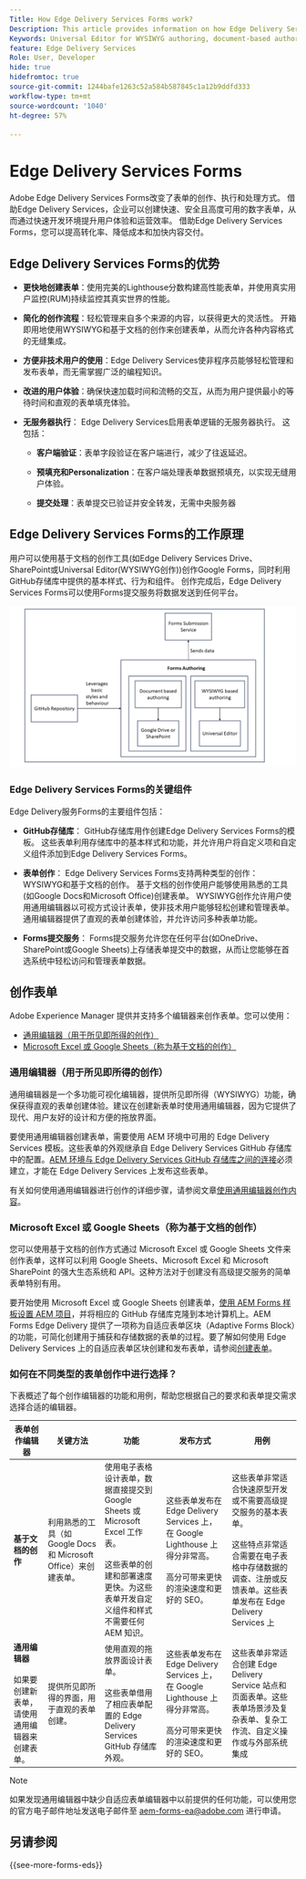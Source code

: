 ```yaml
---
Title: How Edge Delivery Services Forms work?
Description: This article provides information on how Edge Delivery Services Forms work. It also provides information on various form authoring platforms, including the Universal Editor and document-based authoring.
Keywords: Universal Editor for WYSIWYG authoring, document-based authoring, Working of Edge Delivery Services Forms, How Edge Delivery Services Forms work?
feature: Edge Delivery Services
Role: User, Developer
hide: true
hidefromtoc: true
source-git-commit: 1244bafe1263c52a584b587845c1a12b9ddfd333
workflow-type: tm+mt
source-wordcount: '1040'
ht-degree: 57%

---
```



# Edge Delivery Services Forms

Adobe Edge Delivery Services Forms改变了表单的创作、执行和处理方式。 借助Edge Delivery Services，企业可以创建快速、安全且高度可用的数字表单，从而通过快速开发环境提升用户体验和运营效率。 借助Edge Delivery Services Forms，您可以提高转化率、降低成本和加快内容交付。

## Edge Delivery Services Forms的优势

* **更快地创建表单**：使用完美的Lighthouse分数构建高性能表单，并使用真实用户监控(RUM)持续监控其真实世界的性能。

* **简化的创作流程**：轻松管理来自多个来源的内容，以获得更大的灵活性。 开箱即用地使用WYSIWYG和基于文档的创作来创建表单，从而允许各种内容格式的无缝集成。

* **方便非技术用户的使用**：Edge Delivery Services使非程序员能够轻松管理和发布表单，而无需掌握广泛的编程知识。

* **改进的用户体验**：确保快速加载时间和流畅的交互，从而为用户提供最小的等待时间和直观的表单填充体验。

* **无服务器执行**： Edge Delivery Services启用表单逻辑的无服务器执行。 这包括：

   * **客户端验证**：表单字段验证在客户端进行，减少了往返延迟。

   * **预填充和Personalization**：在客户端处理表单数据预填充，以实现无缝用户体验。

   * **提交处理**：表单提交已验证并安全转发，无需中央服务器

## Edge Delivery Services Forms的工作原理

用户可以使用基于文档的创作工具(如Edge Delivery Services Drive、SharePoint或Universal Editor(WYSIWYG创作))创作Google Forms，同时利用GitHub存储库中提供的基本样式、行为和组件。 创作完成后，Edge Delivery Services Forms可以使用Forms提交服务将数据发送到任何平台。

![Edge Delivery Services Forms的工作方式](/help/edge/docs/forms/assets/eds-forms-working.png)

### Edge Delivery Services Forms的关键组件

Edge Delivery服务Forms的主要组件包括：

* **GitHub存储库**： GitHub存储库用作创建Edge Delivery Services Forms的模板。 这些表单利用存储库中的基本样式和功能，并允许用户将自定义项和自定义组件添加到Edge Delivery Services Forms。

* **表单创作**： Edge Delivery Services Forms支持两种类型的创作：WYSIWYG和基于文档的创作。 基于文档的创作使用户能够使用熟悉的工具(如Google Docs和Microsoft Office)创建表单。 WYSIWYG创作允许用户使用通用编辑器以可视方式设计表单，使非技术用户能够轻松创建和管理表单。 通用编辑器提供了直观的表单创建体验，并允许访问多种表单功能。

* **Forms提交服务**： Forms提交服务允许您在任何平台(如OneDrive、SharePoint或Google Sheets)上存储表单提交中的数据，从而让您能够在首选系统中轻松访问和管理表单数据。

## 创作表单

Adobe Experience Manager 提供并支持多个编辑器来创作表单。您可以使用：
* [通用编辑器（用于所见即所得的创作）](#universal-editor-for-wysiwyg-authoring)
* [Microsoft Excel 或 Google Sheets（称为基于文档的创作）](#microsoft-excel-or-google-sheets-known-as-document-based-authoring)

### 通用编辑器（用于所见即所得的创作）

通用编辑器是一个多功能可视化编辑器，提供所见即所得（WYSIWYG）功能，确保获得直观的表单创建体验。建议在创建新表单时使用通用编辑器，因为它提供了现代、用户友好的设计和方便的拖放界面。

要使用通用编辑器创建表单，需要使用 AEM 环境中可用的 Edge Delivery Services 模板。这些表单的外观继承自 Edge Delivery Services GitHub 存储库中的配置。[AEM 环境与 Edge Delivery Services GitHub 存储库之间的连接](/help/edge/docs/forms/publishing-forms.md)必须建立，才能在 Edge Delivery Services 上发布这些表单。

有关如何使用通用编辑器进行创作的详细步骤，请参阅文章[使用通用编辑器创作内容](https://experienceleague.adobe.com/zh-hans/docs/experience-manager-cloud-service/content/sites/authoring/universal-editor/authoring)。

### Microsoft Excel 或 Google Sheets（称为基于文档的创作）

您可以使用基于文档的创作方式通过 Microsoft Excel 或 Google Sheets 文件来创作表单，这样可以利用 Google Sheets、Microsoft Excel 和 Microsoft SharePoint 的强大生态系统和 API。这种方法对于创建没有高级提交服务的简单表单特别有用。

要开始使用 Microsoft Excel 或 Google Sheets 创建表单，[使用 AEM Forms 样板设置 AEM 项目](/help/edge/docs/forms/tutorial.md#create-a-new-aem-project-pre-configured-with-adaptive-forms-block)，并将相应的 GitHub 存储库克隆到本地计算机上。AEM Forms Edge Delivery 提供了一项称为自适应表单区块（Adaptive Forms Block）的功能，可简化创建用于捕获和存储数据的表单的过程。要了解如何使用 Edge Delivery Services 上的自适应表单区块创建和发布表单，请参阅[创建表单](/help/edge/docs/forms/create-forms.md)。

<!--
## Adaptive Forms editors (for Core Components or foundation components based authoring)

You can author forms that are engaging, responsive and dynamic. The Adaptive Form editor provides a user-friendly wizard that allows you to quickly create Adaptive Forms. The form wizard features easy tab navigation, enabling you to select pre-configured templates for foundation or core components, themes, data models, and submission options to create a form efficiently. 

[Authoring forms with Core Components](/help/forms/creating-adaptive-form-core-components.md) allows you to leverage standardized data capture components that can be customized, reducing development time and lowering maintenance costs for digital enrollment experiences. These forms can be published using the Adaptive Forms Block on Edge Delivery Services or through the AEM Publish instance. 

[Authoring forms with Foundation Components](/help/forms/create-an-adaptive-form.md) uses classic data capture components. These forms can only be published using the AEM Publish instance. 

You can also publish forms created using Adaptive Forms Editors on Edge Delivery Services by establishing [connection between your AEM environment and the Edge Delivery Services GitHub repository](/help/edge/docs/forms/publishing-forms.md).


| **Adaptive Forms editors** | Provides a wizard-driven approach to quickly start forms authoring using templates, styling, and predefined fields. | Use these editors to create Core Components based forms or Foundation Components based forms. | These forms can be published on Edge Delivery Services or via AEM Publish instances.  | Use these editors to create Core Components based forms or Foundation Components based forms. Ideal for scenarios involving complex forms, complex workflows, custom actions, or integrations with external systems. |  



## Types of Publishing for Edge Delivery Services Forms

You can publish Edge Delivery Services Forms on one of the following:

* **Edge Delivery Services Form Submission**: Edge Delivery Services Form Submissions ensure that form interactions, including submission and data processing, are handled efficiently and securely. This enables a faster and more reliable user experience, particularly during high traffic periods. By processing form submissions at the edge, Edge Delivery Services minimizes the reliance on a centralized server.

* **AEM Publish instance**: The AEM Forms server offers a publish instance that manages the forms and related assets available to end users.
-->

### 如何在不同类型的表单创作中进行选择？

下表概述了每个创作编辑器的功能和用例，帮助您根据自己的要求和表单提交需求选择合适的编辑器。

| **表单创作编辑器** | **关键方法** | **功能** | **发布方式** | **用例** |
|--------|-----------|-------|-------|------------------------------------------------|
| **基于文档的创作** | 利用熟悉的工具（如 Google Docs 和 Microsoft Office）来创建表单。 | 使用电子表格设计表单，数据直接提交到 Google Sheets 或 Microsoft Excel 工作表。</br> </br>这些表单的创建和部署速度更快。为这些表单开发自定义组件和样式不需要任何 AEM 知识。 | 这些表单发布在 Edge Delivery Services 上，在 Google Lighthouse 上得分非常高。</br> </br>高分可带来更快的渲染速度和更好的 SEO。 | 这些表单非常适合快速原型开发或不需要高级提交服务的基本表单。</br> </br>这些特点非常适合需要在电子表格中存储数据的调查、注册或反馈表单。这些表单发布在 Edge Delivery Services 上 |
| **通用编辑器**</br> </br>如果要创建新表单，请使用通用编辑器来创建表单。 | 提供所见即所得的界面，用于直观的表单创建。 | 使用直观的拖放界面设计表单。</br> </br>这些表单借用了相应表单配置的 Edge Delivery Services GitHub 存储库外观。 | 这些表单发布在 Edge Delivery Services 上，在 Google Lighthouse 上得分非常高。</br> </br> 高分可带来更快的渲染速度和更好的 SEO。 | 这些表单非常适合创建 Edge Delivery Service 站点和页面表单。这些表单场景涉及复杂表单、复杂工作流、自定义操作或与外部系统集成 |

>[!NOTE]
>
>
> 如果发现通用编辑器中缺少自适应表单编辑器中以前提供的任何功能，可以使用您的官方电子邮件地址发送电子邮件至 aem-forms-ea@adobe.com 进行申请。

## 另请参阅

{{see-more-forms-eds}}





